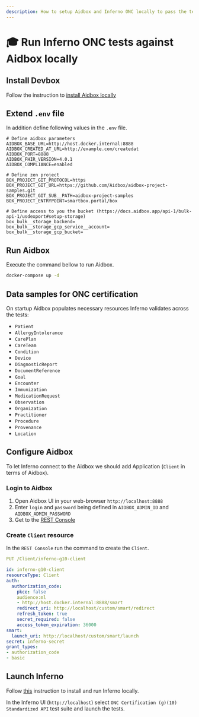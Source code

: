 ```yaml
---
description: How to setup Aidbox and Inferno ONC locally to pass the tests
---
```


# 🎓 Run Inferno ONC tests against Aidbox locally

## Install Devbox

Follow the instruction to [install Aidbox locally](../../getting-started/run-aidbox-locally-with-docker)

## Extend `.env` file

In addition define following values in the `.env` file.

```
# Define aidbox parameters
AIDBOX_BASE_URL=http://host.docker.internal:8888
AIDBOX_CREATED_AT_URL=http://example.com/createdat
AIDBOX_PORT=8888
AIDBOX_FHIR_VERSION=4.0.1
AIDBOX_COMPLIANCE=enabled

# Define zen project
BOX_PROJECT_GIT_PROTOCOL=https
BOX_PROJECT_GIT_URL=https://github.com/Aidbox/aidbox-project-samples.git
BOX_PROJECT_GIT_SUB__PATH=aidbox-project-samples
BOX_PROJECT_ENTRYPOINT=smartbox.portal/box

# Define access to you the bucket (https://docs.aidbox.app/api-1/bulk-api-1/usdexport#setup-storage)
box_bulk__storage_backend=
box_bulk__storage_gcp_service__account=
box_bulk__storage_gcp_bucket=
```

## Run Aidbox

Execute the command bellow to run Aidbox.

```bash
docker-compose up -d
```

## Data samples for ONC certification

On startup Aidbox populates necessary resources Inferno validates across the tests:

* `Patient`
* `AllergyIntolerance`
* `CarePlan`
* `CareTeam`
* `Condition`
* `Device`
* `DiagnosticReport`
* `DocumentReference`
* `Goal`
* `Encounter`
* `Immunization`
* `MedicationRequest`
* `Observation`
* `Organization`
* `Practitioner`
* `Procedure`
* `Provenance`
* `Location`

## Configure Aidbox

To let Inferno connect to the Aidbox we should add Application (`Client` in terms of Aidbox).

### Login to Aidbox

1. Open Aidbox UI in your web-browser `http://localhost:8888`
2. Enter `login` and `password` being defined in `AIDBOX_ADMIN_ID` and `AIDBOX_ADMIN_PASSWORD`
3. Get to the [REST Console](../../overview/aidbox-ui/rest-console-1.md)

### Create `Client` resource

In the `REST Console` run the command to create the `Client`.

```yaml
PUT /Client/inferno-g10-client

id: inferno-g10-client
resourceType: Client
auth:
  authorization_code:
    pkce: false
    audience:ml
    - http://host.docker.internal:8888/smart
    redirect_uri: http://localhost/custom/smart/redirect
    refresh_token: true
    secret_required: false
    access_token_expiration: 36000
smart:
  launch_uri: http://localhost/custom/smart/launch
secret: inferno-secret
grant_types:
- authorization_code
- basic
```

## Launch Inferno

Follow [this](https://github.com/onc-healthit/onc-certification-g10-test-kit#local-installation-instruction) instruction to install and run Inferno locally.

In the Inferno UI (`http://localhost`) select `ONC Certification (g)(10) Standardized API` test suite and launch the tests.
